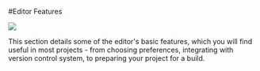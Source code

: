 #Editor Features

![](../uploads/Main/EditorFeaturesIntroPic.jpg) 

This section details some of the editor's basic features, which you will find useful in most projects - from choosing preferences, integrating with version control system, to preparing your project for a build.
